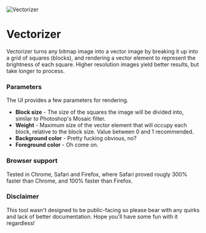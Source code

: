 ![Vectorizer](http://vectorizer.oscaralexander.com/assets/img/vectorizer.png)

# Vectorizer

Vectorizer turns any bitmap image into a vector image by breaking it up into a grid of squares (blocks), and rendering a vector element to represent the brightness of each square. Higher resolution images yield better results, but take longer to process.

### Parameters
The UI provides a few parameters for rendering.

* **Block size** - The size of the squares the image will be divided into, similar to Photoshop's Mosaic filter.
* **Weight** - Maximum size of the vector element that will occupy each block, relative to the block size. Value between 0 and 1 recommended.
* **Background color** - Pretty fucking obvious, no?
* **Foreground color** - Oh come on.

### Browser support
Tested in Chrome, Safari and Firefox, where Safari proved rougly 300% faster than Chrome, and 100% faster than Firefox.

### Disclaimer
This tool wasn't designed to be public-facing so please bear with any quirks and lack of better documentation. Hope you'll have some fun with it regardless!